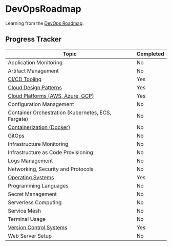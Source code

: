 # DevOpsRoadmap

Learning from the [DevOps Roadmap](https://roadmap.sh/devops).

## Progress Tracker

| Topic                                           | Completed |
| ----------------------------------------------- | --------- |
| Application Monitoring                          | No        |
| Artifact Management                             | No        |
| [CI/CD Tooling](CICD-Tooling/readme.md)                                   | Yes       |
| [Cloud Design Patterns](Cloud-Design-Patterns/readme.md)                           | Yes       |
| [Cloud Platforms (AWS, Azure, GCP)](Cloud-Platforms/readme.md)               | Yes        |
| Configuration Management                        | No        |
| Container Orchestration (Kubernetes, ECS, Fargate)                         | No        |
| [Containerization (Docker)](Containerization/readme.md)           | No        |
| GitOps                                          | No        |
| Infrastructure Monitoring                       | No        |
| Infrastructure as Code Provisioning             | No        |
| Logs Management                                 | No        |
| Networking, Security and Protocols              | No        |
| [Operating Systems](Operating-Systems/readme.md)                               | Yes        |
| Programming Languages                           | No        |
| Secret Management                               | No        |
| Serverless Computing                            | No        |
| Service Mesh                                    | No        |
| Terminal Usage                                  | No        |
| [Version Control Systems](Version-Control-Systems/readme.md)                         | Yes       |
| Web Server Setup                                | No        |
